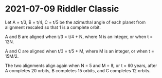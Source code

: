 2021-07-09 Riddler Classic
==========================
Let A = t/3, B = t/4, C = t/5 be the azimuthal angle of each planet from
alignment rescaled so that 1 is a complete orbit.

A and B are aligned when t/3 = t/4 + N, where N is an integer, or when
t = 12N.

A and C are aligned when t/3 = t/5 + M, where M is an integer, or when
t = 15M/2.

The two alignments align again when N = 5 and M = 8, or t = 60 years,
after A completes 20 orbits, B completes 15 orbits, and C completes 12
orbits.
